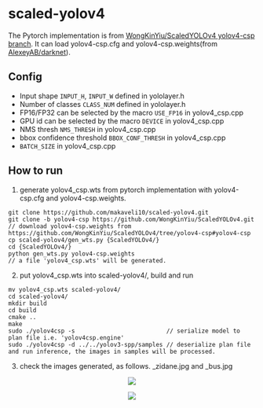# scaled-yolov4

The Pytorch implementation is from [WongKinYiu/ScaledYOLOv4 yolov4-csp branch](https://github.com/WongKinYiu/ScaledYOLOv4/tree/yolov4-csp). It can load yolov4-csp.cfg and yolov4-csp.weights(from [AlexeyAB/darknet](https://github.com/AlexeyAB/darknet)).

## Config

- Input shape `INPUT_H`, `INPUT_W` defined in yololayer.h
- Number of classes `CLASS_NUM` defined in yololayer.h
- FP16/FP32 can be selected by the macro `USE_FP16` in yolov4_csp.cpp
- GPU id can be selected by the macro `DEVICE` in yolov4_csp.cpp
- NMS thresh `NMS_THRESH` in yolov4_csp.cpp
- bbox confidence threshold `BBOX_CONF_THRESH` in yolov4_csp.cpp
- `BATCH_SIZE` in yolov4_csp.cpp

## How to run

1. generate yolov4_csp.wts from pytorch implementation with yolov4-csp.cfg and yolov4-csp.weights.

```
git clone https://github.com/makaveli10/scaled-yolov4.git
git clone -b yolov4-csp https://github.com/WongKinYiu/ScaledYOLOv4.git
// download yolov4-csp.weights from https://github.com/WongKinYiu/ScaledYOLOv4/tree/yolov4-csp#yolov4-csp
cp scaled-yolov4/gen_wts.py {ScaledYOLOv4/}
cd {ScaledYOLOv4/}
python gen_wts.py yolov4-csp.weights
// a file 'yolov4_csp.wts' will be generated.
```

2. put yolov4_csp.wts into scaled-yolov4/, build and run

```
mv yolov4_csp.wts scaled-yolov4/
cd scaled-yolov4/
mkdir build
cd build
cmake ..
make
sudo ./yolov4csp -s                          // serialize model to plan file i.e. 'yolov4csp.engine'
sudo ./yolov4csp -d ../../yolov3-spp/samples // deserialize plan file and run inference, the images in samples will be processed.
```

3. check the images generated, as follows. _zidane.jpg and _bus.jpg
<p align="center">
<img src= https://user-images.githubusercontent.com/39617050/117172509-824cf980-ade9-11eb-8e4c-27dbe658e355.jpg>
</p>

<p align="center">
<img src= https://user-images.githubusercontent.com/39617050/117172880-dbb52880-ade9-11eb-839a-0814fd46198e.jpg>
</p>

